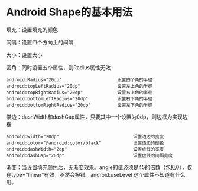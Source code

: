# Android Shape的基本用法

填充：设置填充的颜色

间隔：设置四个方向上的间隔

大小：设置大小

圆角：同时设置五个属性，则Radius属性无效


```
android:Radius="20dp"                     设置四个角的半径
android:topLeftRadius="20dp"              设置左上角的半径 
android:topRightRadius="20dp"             设置右上角的半径 
android:bottomLeftRadius="20dp"           设置右下角的半径 
android:bottomRightRadius="20dp"          设置左下角的半径
```
描边：dashWidth和dashGap属性，只要其中一个设置为0dp，则边框为实现边框
```
android:width="20dp"                            设置边边的宽度 
android:color="@android:color/black"            设置边边的颜色 
android:dashWidth="2dp"                         设置虚线的宽度 
android:dashGap="20dp"                          设置虚线的间隔宽度
```
渐变：当设置填充颜色后，无渐变效果。angle的值必须是45的倍数（包括0），仅在type="linear"有效，不然会报错。android:useLevel 这个属性不知道有什么用。
